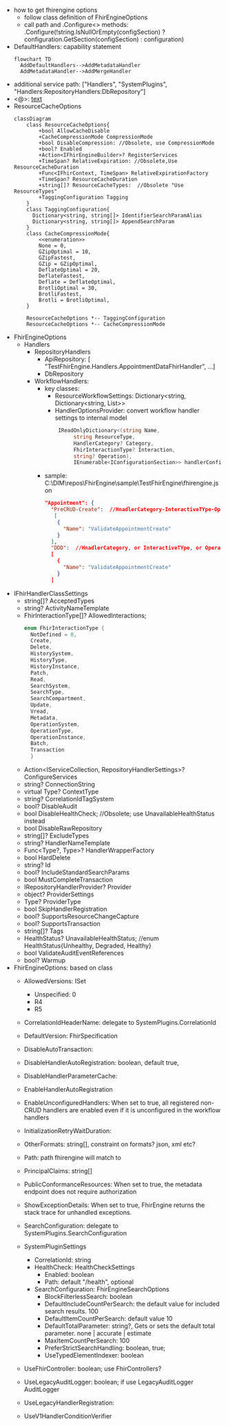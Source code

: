 - how to get fhirengine options
  - follow class definition of FhirEngineOptions
  - call path and .Configure<> methods:  .Configure<FhirEngineOptions>(!string.IsNullOrEmpty(configSection) ? configuration.GetSection(configSection) : configuration)
- DefaultHandlers: capability statement
  ```mermaid
  flowchart TD
    AddDefaultHandlers-->AddMetadataHandler
    AddMetadataHandler-->AddMergeHandler
  ```
- additional service path: ["Handlers", "SystemPlugins", "Handlers:RepositoryHandlers:DbRepository"]
- <@>: [text](https://github.com/almostchristian/ConfigurationProcessor.DependencyInjection/blob/dd470bd7a77168e7b7e3f2383ec041281816b41a/tests/ConfigurationProcessor.DependencyInjection.UnitTests/ConfigurationBuilderTestsBase.cs#L1301)
- ResourceCacheOptions
  ```mermaid
  classDiagram
      class ResourceCacheOptions{
          +bool AllowCacheDisable 
          +CacheCompressionMode CompressionMode
          +bool DisableCompression: //Obsolete, use CompressionMode
          +bool? Enabled
          +Action<IFhirEngineBuilder>? RegisterServices
          +TimeSpan? RelativeExpiration: //Obsolete,Use ResourceCacheDuration
          +Func<IFhirContext, TimeSpan> RelativeExpirationFactory
          +TimeSpan? ResourceCacheDuration
          +string[]? ResourceCacheTypes:  //Obsolete "Use ResourceTypes"
          +TaggingConfiguration Tagging
      }
      class TaggingConfiguration{
        Dictionary<string, string[]> IdentifierSearchParamAlias
        Dictionary<string, string[]> AppendSearchParam
      }
      class CacheCompressionMode{
          <<enumeration>>
          None = 0,
          GZipOptimal = 10,
          GZipFastest,
          GZip = GZipOptimal,
          DeflateOptimal = 20,
          DeflateFastest,
          Deflate = DeflateOptimal,
          BrotliOptimal = 30,
          BrotliFastest,
          Brotli = BrotliOptimal,
      }

      ResourceCacheOptions *-- TaggingConfiguration
      ResourceCacheOptions *-- CacheCompressionMode
  ```
- FhirEngineOptions
  - Handlers
    - RepositoryHandlers
      - ApiRepository:  [ "TestFhirEngine.Handlers.AppointmentDataFhirHandler", ...]
      - DbRepository
    - WorkflowHandlers: 
      - key classes: 
        - ResourceWorkflowSettings: Dictionary<string, Dictionary<string, List<IConfigurationSection>>>
        - HandlerOptionsProvider: convert workflow handler settings to internal model 
          ```c#
           IReadOnlyDictionary<(string Name, 
                string ResourceType, 
                HandlerCategory? Category, 
                FhirInteractionType? Interaction, 
                string? Operation), 
                IEnumerable<IConfigurationSection>> handlerConfigurations;
          ```
      - sample: C:\DIM\repos\FhirEngine\sample\TestFhirEngine\fhirengine.json
        ```json
        "Appointment": {
          "PreCRUD-Create":  //HnadlerCategory-InteractiveTYpe-Operations
           [
            {
              "Name": "ValidateAppointmentCreate"
            }
          ],
          "DDD":  //HnadlerCategory, or InteractiveTYpe, or Operations. for operations, start with $
          [
            {
              "Name": "ValidateAppointmentCreate"
            }
          ]
        ```
- IFhirHandlerClassSettings
  - string[]? AcceptedTypes
  - string? ActivityNameTemplate
  - FhirInteractionType[]? AllowedInteractions;  
    ```c#
    enum FhirInteractionType {
      NotDefined = 0,
      Create,
      Delete,
      HistorySystem,
      HistoryType,
      HistoryInstance,
      Patch,
      Read,
      SearchSystem,
      SearchType,
      SearchCompartment,
      Update,
      Vread,
      Metadata,
      OperationSystem,
      OperationType,
      OperationInstance,
      Batch,
      Transaction
      }
    ```
  - Action<IServiceCollection, RepositoryHandlerSettings>? ConfigureServices
  - string? ConnectionString
  - virtual Type? ContextType
  - string? CorrelationIdTagSystem
  - bool? DisableAudit
  - bool DisableHealthCheck; //Obsolete; use UnavailableHealthStatus instead
  - bool DisableRawRepository
  - string[]? ExcludeTypes
  - string? HandlerNameTemplate
  - Func<Type?, Type>? HandlerWrapperFactory
  - bool HardDelete
  - string? Id
  - bool? IncludeStandardSearchParams
  - bool MustCompleteTransaction
  - IRepositoryHandlerProvider? Provider
  - object? ProviderSettings
  - Type? ProviderType
  - bool SkipHandlerRegistration
  - bool? SupportsResourceChangeCapture
  - bool? SupportsTransaction
  - string[]? Tags
  - HealthStatus? UnavailableHealthStatus; //enum HealthStatus{Unhealthy, Degraded, Healthy}
  - bool ValidateAuditEventReferences
  - bool? Warmup
- FhirEngineOptions: based on class
  - AllowedVersions: ISet<FhirSpecification>
    - Unspecified: 0
    - R4
    - R5
  - CorrelationIdHeaderName: delegate to SystemPlugins.CorrelationId
  - DefaultVersion: FhirSpecification
  - DisableAutoTransaction: 
  - DisableHandlerAutoRegistration: boolean, default true,
  - DisableHandlerParameterCache: 
  - EnableHandlerAutoRegistration
  - EnableUnconfiguredHandlers: When set to true, all registered non-CRUD handlers are enabled even if it is unconfigured in the workflow handlers
  - InitializationRetryWaitDuration: 
  - OtherFormats: string[], constraint on formats? json, xml etc?
  - Path: path fhirengine will match to
  - PrincipalClaims: string[]
  - PublicConformanceResources: When set to true, the metadata endpoint does not require authorization
  - ShowExceptionDetails: When set to true, FhirEngine returns the stack trace for unhandled exceptions.
  - SearchConfiguration: delegate to SystemPlugins.SearchConfiguration
  - SystemPluginSettings
    - CorrelationId: string
    - HealthCheck: HealthCheckSettings
      - Enabled: boolean
      - Path: default "/health", optional
    - SearchConfiguration: FhirEngineSearchOptions
      - BlockFilterlessSearch: boolean
      - DefaultIncludeCountPerSearch: the default value for included search results. 100
      - DefaultItemCountPerSearch: default value 10
      - DefaultTotalParameter: string?, Gets or sets the default total parameter. none | accurate | estimate
      - MaxItemCountPerSearch: 100
      - PreferStrictSearchHandling: boolean, true;
      - UseTypedElementIndexer: boolean
  
  - UseFhirController: boolean; use FhirControllers?
  - UseLegacyAuditLogger: boolean; if use LegacyAuditLogger AuditLogger
  - UseLegacyHandlerRegistration: 
  - UseV1HandlerConditionVerifier



